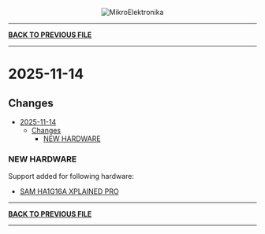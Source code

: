 <p align="center">
  <img src="http://www.mikroe.com/img/designs/beta/logo_small.png?raw=true" alt="MikroElektronika"/>
</p>

---

**[BACK TO PREVIOUS FILE](../changelog.md)**

---

# 2025-11-14

## Changes

- [2025-11-14](#2025-11-14)
  - [Changes](#changes)
    - [NEW HARDWARE](#new-hardware)

### NEW HARDWARE

Support added for following hardware:

+ [SAM HA1G16A XPLAINED PRO](https://mplab-discover.microchip.com/v2/item/com.microchip.portal.evalboard/com.microchip.subcategories.modules-and-peripherals.communication.can.Others/mcu08.atsamha1g16a-xpro/1.0.0?view=about)

---

**[BACK TO PREVIOUS FILE](../changelog.md)**

---
